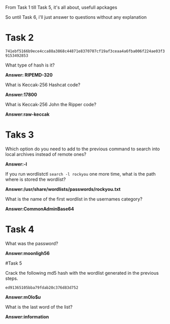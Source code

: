 From Task 1 till Task 5, it's all about, usefull apckages

So until Task 6, i'll just answer to questions without any explanation

# Task 2

`741ebf5166b9ece4cca88a3868c44871e8370707cf19af3ceaa4a6fba006f224ae03f39153492853`

What type of hash is it?

**Answer: RIPEMD-320**


What is Keccak-256 Hashcat code?

**Answer:17800**

What is Keccak-256 John the Ripper code?

**Answer:raw-keccak**

# Taks 3

Which option do you need to add to the previous command to search into local archives instead of remote ones?

**Answer:-l**

If you run wordlistctl `search -l rockyou` one more time, what is the path where is stored the wordlist?

**Answer:/usr/share/wordlists/passwords/rockyou.txt**

What is the name of the first wordlist in the usernames category?

**Answer:CommonAdminBase64**

# Task 4

What was the password?

**Answer:moonligh56**

#Task 5

Crack the following md5 hash with the wordlist generated in the previous steps.

`ed91365105bba79fdab20c376d83d752`

**Answer:mOlo$$u$**

What is the last word of the list?

**Answer:information**


